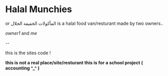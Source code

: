 # Halal Munchies 

or المأكولات الخفيفة الحلال
is a halal food van/resturant made by two owners.. 

*owner1* and *me*

--

this is the sites code  ! 

**this is not a real place/site/resturant this is for a school project ( accounting ^_^ )**
